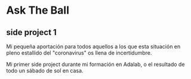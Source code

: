 # Ask The Ball
## side project 1

Mi pequeña aportación para todos aquellos a los que esta situación en pleno estallido del "coronavirus" os llena de incertidumbre.

Mi primer side project durante mi formación en Adalab, o el resultado de todo un sábado de sol en casa.

